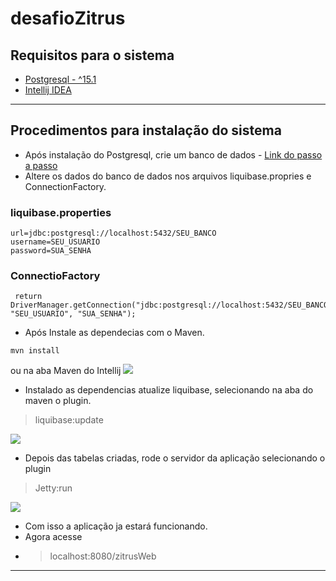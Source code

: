 # desafioZitrus
## Requisitos para o sistema

* <a href="https://www.enterprisedb.com/downloads/postgres-postgresql-downloads">Postgresql - ^15.1</a>
* <a href="https://www.jetbrains.com/pt-br/idea/download">Intellij IDEA </a>

**************************

## Procedimentos para instalação do sistema

* Após instalação do Postgresql, crie um banco de dados - <a href="https://hcode.com.br/blog/o-que-e-o-postgresql-instalando-e-criando-primeiro-banco-de-dados">Link do passo a passo</a>
* Altere os dados do banco de dados nos arquivos liquibase.propries e ConnectionFactory.

### liquibase.properties
````
url=jdbc:postgresql://localhost:5432/SEU_BANCO
username=SEU_USUARIO
password=SUA_SENHA
````
### ConnectioFactory
````
 return DriverManager.getConnection("jdbc:postgresql://localhost:5432/SEU_BANCO", "SEU_USUARIO", "SUA_SENHA");
````

* Após Instale as dependecias com o Maven.

````mvn install````

ou na aba Maven do Intellij
<img src="https://media.discordapp.net/attachments/897996889495076938/1050632756461326397/image.png"/>

* Instalado as dependencias atualize liquibase, selecionando na aba do maven o plugin.
>liquibase:update
<img src="https://cdn.discordapp.com/attachments/897996889495076938/1050633518583119992/image.png"/>

* Depois das tabelas criadas, rode o servidor da aplicação selecionando o plugin 
> Jetty:run
<img src="https://cdn.discordapp.com/attachments/897996889495076938/1050634344642904134/image.png"/>

* Com isso a aplicação ja estará funcionando.
* Agora acesse
* >localhost:8080/zitrusWeb

*****************************************

